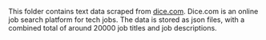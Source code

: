 This folder contains text data scraped from [dice.com](https://www.dice.com/). 
Dice.com is an online job search platform for tech jobs. 
The data is stored as json files, with a combined total of around 20000 job titles and job descriptions.
